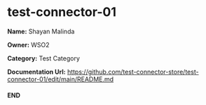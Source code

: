 # test-connector-01

**Name:** Shayan Malinda

**Owner:** WSO2

**Category:** Test Category

**Documentation Url:** https://github.com/test-connector-store/test-connector-01/edit/main/README.md

#### END
